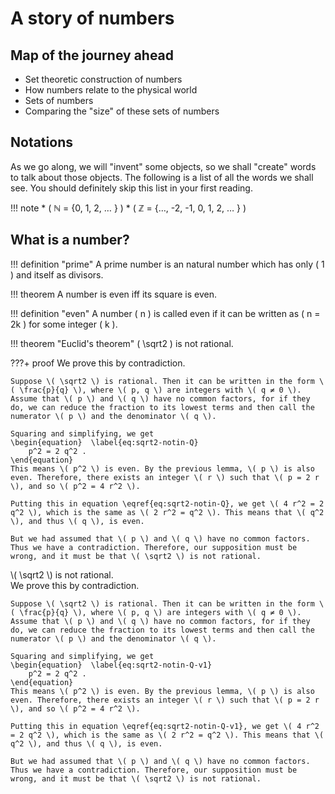 # A story of numbers

## Map of the journey ahead

*   Set theoretic construction of numbers
*   How numbers relate to the physical world
*   Sets of numbers
*   Comparing the "size" of these sets of numbers


## Notations

As we go along, we will "invent" some objects, so we shall "create" words to talk about those objects. The following is a list of all the words we shall see. You should definitely skip this list in your first reading.

!!! note
    *    \( ℕ = \{0, 1, 2, … \} \)
    *    \( ℤ = \{…, -2, -1, 0, 1, 2, … \} \)


## What is a number?

!!! definition "prime"
    A prime number is an natural number which has only \( 1 \) and itself as divisors.

!!! theorem
    A number is even iff its square is even.

!!! definition "even"
    A number \( n \) is called even if it can be written as \( n = 2k \) for some integer \( k \).

!!! theorem "Euclid's theorem"
    \( \sqrt2 \) is not rational.

???+ proof
    We prove this by contradiction.

    Suppose \( \sqrt2 \) is rational. Then it can be written in the form \( \frac{p}{q} \), where \( p, q \) are integers with \( q ≠ 0 \). Assume that \( p \) and \( q \) have no common factors, for if they do, we can reduce the fraction to its lowest terms and then call the numerator \( p \) and the denominator \( q \).

    Squaring and simplifying, we get
    \begin{equation}  \label{eq:sqrt2-notin-Q}
        p^2 = 2 q^2 .
    \end{equation}
    This means \( p^2 \) is even. By the previous lemma, \( p \) is also even. Therefore, there exists an integer \( r \) such that \( p = 2 r \), and so \( p^2 = 4 r^2 \).

    Putting this in equation \eqref{eq:sqrt2-notin-Q}, we get \( 4 r^2 = 2 q^2 \), which is the same as \( 2 r^2 = q^2 \). This means that \( q^2 \), and thus \( q \), is even.

    But we had assumed that \( p \) and \( q \) have no common factors. Thus we have a contradiction. Therefore, our supposition must be wrong, and it must be that \( \sqrt2 \) is not rational.

<div class="theorem">
    \( \sqrt2 \) is not rational.
</div>

<div class="proof">
    We prove this by contradiction.

    Suppose \( \sqrt2 \) is rational. Then it can be written in the form \( \frac{p}{q} \), where \( p, q \) are integers with \( q ≠ 0 \). Assume that \( p \) and \( q \) have no common factors, for if they do, we can reduce the fraction to its lowest terms and then call the numerator \( p \) and the denominator \( q \).

    Squaring and simplifying, we get
    \begin{equation}  \label{eq:sqrt2-notin-Q-v1}
        p^2 = 2 q^2 .
    \end{equation}
    This means \( p^2 \) is even. By the previous lemma, \( p \) is also even. Therefore, there exists an integer \( r \) such that \( p = 2 r \), and so \( p^2 = 4 r^2 \).

    Putting this in equation \eqref{eq:sqrt2-notin-Q-v1}, we get \( 4 r^2 = 2 q^2 \), which is the same as \( 2 r^2 = q^2 \). This means that \( q^2 \), and thus \( q \), is even.

    But we had assumed that \( p \) and \( q \) have no common factors. Thus we have a contradiction. Therefore, our supposition must be wrong, and it must be that \( \sqrt2 \) is not rational.
</div>